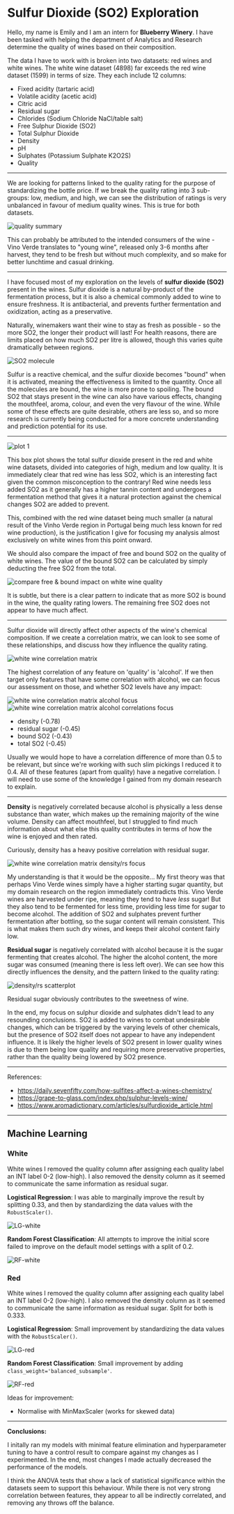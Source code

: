 # Sulfur Dioxide (SO2) Exploration

Hello, my name is Emily and I am an intern for **Blueberry Winery**. I have been tasked with helping the department of Analytics and Research determine the quality of wines based on their composition.

The data I have to work with is broken into two datasets: red wines and white wines. The white wine dataset (4898) far exceeds the red wine dataset (1599) in terms of size. They each include 12 columns:

- Fixed acidity (tartaric acid)
- Volatile acidity (acetic acid)
- Citric acid
- Residual sugar
- Chlorides (Sodium Chloride NaCl/table salt)
- Free Sulphur Dioxide (SO2)
- Total Sulphur Dioxide
- Density
- pH
- Sulphates (Potassium Sulphate K2O2S)
- Quality

---

We are looking for patterns linked to the quality rating for the purpose of standardizing the bottle price. If we break the quality rating into 3 sub-groups: low, medium, and high, we can see the distribution of ratings is very unbalanced in favour of medium quality wines. This is true for both datasets.

![quality summary](assets/red-white-quality-summary.png)

This can probably be attributed to the intended consumers of the wine - Vino Verde translates to "young wine", released only 3-6 months after harvest, they tend to be fresh but without much complexity, and so make for better lunchtime and casual drinking.

---

I have focused most of my exploration on the levels of **sulfur dioxide (SO2)** present in the wines. Sulfur dioxide is a natural by-product of the fermentation process, but it is also a chemical commonly added to wine to ensure freshness. It is antibacterial, and prevents further fermentation and oxidization, acting as a preservative.

Naturally, winemakers want their wine to stay as fresh as possible - so the more SO2, the longer their product will last! For health reasons, there are limits placed on how much SO2 per litre is allowed, though this varies quite dramatically between regions.

![SO2 molecule](assets/SO2_molecule.png)

Sulfur is a reactive chemical, and the sulfur dioxide becomes "bound" when it is activated, meaning the effectiveness is limited to the quantity. Once all the molecules are bound, the wine is more prone to spoiling. The bound SO2 that stays present in the wine can also have various effects, changing the mouthfeel, aroma, colour, and even the very flavour of the wine. While some of these effects are quite desirable, others are less so, and so more research is currently being conducted for a more concrete understanding and prediction potential for its use.

---

![plot 1](assets/boxplot-combined-quality-total.png)

This box plot shows the total sulfur dioxide present in the red and white wine datasets, divided into categories of high, medium and low quality. It is immediately clear that red wine has less SO2, which is an interesting fact given the common misconception to the contrary! Red wine needs less added SO2 as it generally has a higher tannin content and undergoes a fermentation method that gives it a natural protection against the chemical changes SO2 are added to prevent.

This, combined with the red wine dataset being much smaller (a natural result of the Vinho Verde region in Portugal being much less known for red wine production), is the justification I give for focusing my analysis almost exclusively on white wines from this point onward.

We should also compare the impact of free and bound SO2 on the quality of white wines. The value of the bound SO2 can be calculated by simply deducting the free SO2 from the total.

![compare free & bound impact on white wine quality](assets/compare-free-bound-SO2-between-hml-quality-white.png)

It is subtle, but there is a clear pattern to indicate that as more SO2 is bound in the wine, the quality rating lowers. The remaining free SO2 does not appear to have much affect.

---

Sulfur dioxide will directly affect other aspects of the wine's chemical composition. If we create a correlation matrix, we can look to see some of these relationships, and discuss how they influence the quality rating.

![white wine correlation matrix](assets/white-correlation-matrix.png)

The highest correlation of any feature on 'quality' is 'alcohol'. If we then target only features that have some correlation with alcohol, we can focus our assessment on those, and whether SO2 levels have any impact:

![white wine correlation matrix alcohol focus](assets/white-correlation-matrix-alcohol-focus.png)
![white wine correlation matrix alcohol correlations focus](assets/white-correlation-matrix-alcohol-extended-focus.png)

- density (-0.78)
- residual sugar (-0.45)
- bound SO2 (-0.43)
- total SO2 (-0.45)

Usually we would hope to have a correlation difference of more than 0.5 to be relevant, but since we're working with such slim pickings I reduced it to 0.4. All of these features (apart from quality) have a negative correlation. I will need to use some of the knowledge I gained from my domain research to explain.

---

**Density** is negatively correlated because alcohol is physically a less dense substance than water, which makes up the remaining majority of the wine volume. Density can affect mouthfeel, but I struggled to find much information about what else this quality contributes in terms of how the wine is enjoyed and then rated.

Curiously, density has a heavy positive correlation with residual sugar.

![white wine correlation matrix density/rs focus](assets/white-correlation-matrix-density-rs.png)

My understanding is that it would be the opposite... My first theory was that perhaps Vino Verde wines simply have a higher starting sugar quantity, but my domain research on the region immediately contradicts this. Vino Verde wines are harvested under ripe, meaning they tend to have _less_ sugar! But they also tend to be fermented for less time, providing less time for sugar to become alcohol. The addition of SO2 and sulphates prevent further fermentation after bottling, so the sugar content will remain consistent. This is what makes them such dry wines, and keeps their alcohol content fairly low.

**Residual sugar** is negatively correlated with alcohol because it is the sugar fermenting that creates alcohol. The higher the alcohol content, the more sugar was consumed (meaning there is less left over). We can see how this directly influences the density, and the pattern linked to the quality rating:

![density/rs scatterplot](assets/residual-sugar-density-comparision.png)

Residual sugar obviously contributes to the sweetness of wine.

In the end, my focus on sulphur dioxide and sulphates didn't lead to any resounding conclusions. SO2 is added to wines to combat undesirable changes, which can be triggered by the varying levels of other chemicals, but the presence of SO2 itself does not appear to have any independent influence. It is likely the higher levels of SO2 present in lower quality wines is due to them being low quality and requiring more preservative properties, rather than the quality being lowered by SO2 presence.

---

References:

- https://daily.sevenfifty.com/how-sulfites-affect-a-wines-chemistry/
- https://grape-to-glass.com/index.php/sulphur-levels-wine/
- https://www.aromadictionary.com/articles/sulfurdioxide_article.html

---

## Machine Learning

### White

White wines I removed the quality column after assigning each quality label an INT label 0-2 (low-high). I also removed the density column as it seemed to communicate the same information as residual sugar.

**Logistical Regression**: I was able to marginally improve the result by splitting 0.33, and then by standardizing the data values with the `RobustScaler()`.

![LG-white](assets/white_LG.png)

**Random Forest Classification**: All attempts to improve the initial score failed to improve on the default model settings with a split of 0.2.

![RF-white](assets/white_RF.png)

### Red

White wines I removed the quality column after assigning each quality label an INT label 0-2 (low-high). I also removed the density column as it seemed to communicate the same information as residual sugar. Split for both is 0.333.

**Logistical Regression**: Small improvement by standardizing the data values with the `RobustScaler()`.

![LG-red](assets/red_LG.png)

**Random Forest Classification**: Small improvement by adding `class_weight='balanced_subsample'`.

![RF-red](assets/red_RF.png)

Ideas for improvement:

- Normalise with MinMaxScaler (works for skewed data)

---

**Conclusions:**

I initally ran my models with minimal feature elimination and hyperparameter tuning to have a control result to compare against my changes as I experimented. In the end, most changes I made actually decreased the performance of the models.

I think the ANOVA tests that show a lack of statistical significance within the datasets seem to support this behaviour. While there is not very strong correlation between features, they appear to all be indirectly correlated, and removing any throws off the balance.
